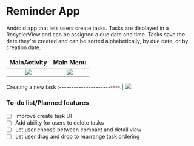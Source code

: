 # Reminder App
Android app that lets users create tasks. Tasks are displayed in a RecyclerView and can be assigned a due date and time. Tasks save the date they're created and can be sorted alphabetically, by due date, or by creation date.



MainActivity             |  Main Menu
:-------------------------:|:-------------------------:
![](https://s10.postimg.org/lm86gg5nd/Main_Activity.png)  |  ![](https://s10.postimg.org/c1ojtk8ll/Main_Menu.png)


Creating a new task
:-------------------------:|
![](https://s10.postimg.org/ifdmwt5rt/Create_Activity.png)

### To-do list/Planned features

- [ ] Improve create task UI
- [ ] Add ability for users to delete tasks
- [ ] Let user choose between compact and detail view
- [ ] Let user drag and drop to rearrange task ordering
